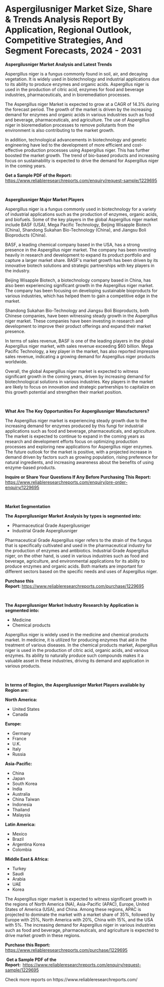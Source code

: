 <p><h1>Aspergilusniger Market Size, Share & Trends Analysis Report By Application, Regional Outlook, Competitive Strategies, And Segment Forecasts, 2024 - 2031</h1></p><p><strong>Aspergilusniger Market Analysis and Latest Trends</strong></p>
<p><p>Aspergillus niger is a fungus commonly found in soil, air, and decaying vegetation. It is widely used in biotechnology and industrial applications due to its ability to produce enzymes and organic acids. Aspergillus niger is used in the production of citric acid, enzymes for food and beverage industries, pharmaceuticals, and in bioremediation processes.</p><p>The Aspergillus niger Market is expected to grow at a CAGR of 14.3% during the forecast period. The growth of the market is driven by the increasing demand for enzymes and organic acids in various industries such as food and beverage, pharmaceuticals, and agriculture. The use of Aspergillus niger in bioremediation processes to remove pollutants from the environment is also contributing to the market growth.</p><p>In addition, technological advancements in biotechnology and genetic engineering have led to the development of more efficient and cost-effective production processes using Aspergillus niger. This has further boosted the market growth. The trend of bio-based products and increasing focus on sustainability is expected to drive the demand for Aspergillus niger in the coming years.</p></p>
<p><strong>Get a Sample PDF of the Report:&nbsp;</strong> <a href="https://www.reliableresearchreports.com/enquiry/request-sample/1229695">https://www.reliableresearchreports.com/enquiry/request-sample/1229695</a></p>
<p>&nbsp;</p>
<p><strong>Aspergilusniger Major Market Players</strong></p>
<p><p>Aspergillus niger is a fungus commonly used in biotechnology for a variety of industrial applications such as the production of enzymes, organic acids, and biofuels. Some of the key players in the global Aspergillus niger market include BASF (USA), Mega Pacific Technology, Beijing Wisapple Biotech (China), Shandong Sukahan Bio-Technology (China), and Jiangsu Boli Bioproducts (China).</p><p>BASF, a leading chemical company based in the USA, has a strong presence in the Aspergillus niger market. The company has been investing heavily in research and development to expand its product portfolio and capture a larger market share. BASF's market growth has been driven by its innovative biotech solutions and strategic partnerships with key players in the industry.</p><p>Beijing Wisapple Biotech, a biotechnology company based in China, has also been experiencing significant growth in the Aspergillus niger market. The company has been focusing on developing sustainable bioproducts for various industries, which has helped them to gain a competitive edge in the market.</p><p>Shandong Sukahan Bio-Technology and Jiangsu Boli Bioproducts, both Chinese companies, have been witnessing steady growth in the Aspergillus niger market. These companies have been investing in research and development to improve their product offerings and expand their market presence.</p><p>In terms of sales revenue, BASF is one of the leading players in the global Aspergillus niger market, with sales revenue exceeding $60 billion. Mega Pacific Technology, a key player in the market, has also reported impressive sales revenue, indicating a growing demand for Aspergillus niger products worldwide.</p><p>Overall, the global Aspergillus niger market is expected to witness significant growth in the coming years, driven by increasing demand for biotechnological solutions in various industries. Key players in the market are likely to focus on innovation and strategic partnerships to capitalize on this growth potential and strengthen their market position.</p></p>
<p>&nbsp;</p>
<p><strong>What Are The Key Opportunities For Aspergilusniger Manufacturers?</strong></p>
<p><p>The Aspergillus niger market is experiencing steady growth due to the increasing demand for enzymes produced by this fungi for industrial applications such as food and beverage, pharmaceuticals, and agriculture. The market is expected to continue to expand in the coming years as research and development efforts focus on optimizing production processes and exploring new applications for Aspergillus niger enzymes. The future outlook for the market is positive, with a projected increase in demand driven by factors such as growing population, rising preference for natural ingredients, and increasing awareness about the benefits of using enzyme-based products.</p></p>
<p><strong>Inquire or Share Your Questions If Any Before Purchasing This Report:</strong> <a href="https://www.reliableresearchreports.com/enquiry/pre-order-enquiry/1229695">https://www.reliableresearchreports.com/enquiry/pre-order-enquiry/1229695</a></p>
<p>&nbsp;</p>
<p><strong>Market Segmentation</strong></p>
<p><strong>The Aspergilusniger Market Analysis by types is segmented into:</strong></p>
<p><ul><li>Pharmaceutical Grade Aspergilusniger</li><li>Industrial Grade Aspergilusniger</li></ul></p>
<p><p>Pharmaceutical Grade Aspergillus niger refers to the strain of the fungus that is specifically cultivated and used in the pharmaceutical industry for the production of enzymes and antibiotics. Industrial Grade Aspergillus niger, on the other hand, is used in various industries such as food and beverage, agriculture, and environmental applications for its ability to produce enzymes and organic acids. Both markets are important for different sectors based on the specific needs and uses of Aspergillus niger.</p></p>
<p><strong>Purchase this Report:&nbsp;</strong><a href="https://www.reliableresearchreports.com/purchase/1229695">https://www.reliableresearchreports.com/purchase/1229695</a></p>
<p>&nbsp;</p>
<p><strong>The Aspergilusniger Market Industry Research by Application is segmented into:</strong></p>
<p><ul><li>Medicine</li><li>Chemical products</li></ul></p>
<p><p>Aspergillus niger is widely used in the medicine and chemical products market. In medicine, it is utilized for producing enzymes that aid in the treatment of various diseases. In the chemical products market, Aspergillus niger is used in the production of citric acid, organic acids, and various enzymes. Its ability to naturally produce such compounds makes it a valuable asset in these industries, driving its demand and application in various products.</p></p>
<p>&nbsp;</p>
<p><strong>In terms of Region, the Aspergilusniger Market Players available by Region are:</strong></p>
<p>
    <p> <strong> North America: </strong>
        <ul>
            <li>United States</li>
            <li>Canada</li>
        </ul>
        </p> 
    <p> <strong> Europe: </strong>
        <ul>
            <li>Germany</li>
            <li>France</li>
            <li>U.K.</li>
            <li>Italy</li>
            <li>Russia</li>
        </ul>
        </p> 
    <p> <strong> Asia-Pacific: </strong>
        <ul>
            <li>China</li>
            <li>Japan</li>
            <li>South Korea</li>
            <li>India</li>
            <li>Australia</li>
            <li>China Taiwan</li>
            <li>Indonesia</li>
            <li>Thailand</li>
            <li>Malaysia</li>
        </ul>
        </p> 
    <p> <strong> Latin America: </strong>
        <ul>
            <li>Mexico</li>
            <li>Brazil</li>
            <li>Argentina Korea</li>
            <li>Colombia</li>
        </ul>
        </p> 
    <p> <strong> Middle East & Africa: </strong>
        <ul>
            <li>Turkey</li>
            <li>Saudi</li>
            <li>Arabia</li>
            <li>UAE</li>
            <li>Korea</li>
        </ul>
    </p>
    </p>
<p><p>The Aspergillus niger market is expected to witness significant growth in the regions of North America (NA), Asia-Pacific (APAC), Europe, United States of America (USA), and China. Among these regions, APAC is projected to dominate the market with a market share of 35%, followed by Europe with 25%, North America with 20%, China with 15%, and the USA with 5%. The increasing demand for Aspergillus niger in various industries such as food and beverage, pharmaceuticals, and agriculture is expected to drive market growth in these regions.</p></p>
<p><strong>Purchase this Report: </strong><a href="https://www.reliableresearchreports.com/purchase/1229695">https://www.reliableresearchreports.com/purchase/1229695</a></p>
<p>&nbsp;<strong>Get a Sample PDF of the Report:&nbsp;&nbsp;</strong><a href="https://www.reliableresearchreports.com/enquiry/request-sample/1229695">https://www.reliableresearchreports.com/enquiry/request-sample/1229695</a></p>
<p><strong></strong></p>
<p>Check more reports on https://www.reliableresearchreports.com/</p>